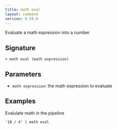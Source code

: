 ```yaml
---
title: math eval
layout: command
version: 0.59.0
---
```


Evaluate a math expression into a number

## Signature

```> math eval (math expression)```

## Parameters

 -  `math expression`: the math expression to evaluate

## Examples

Evalulate math in the pipeline
```shell
'10 / 4' | math eval
```

